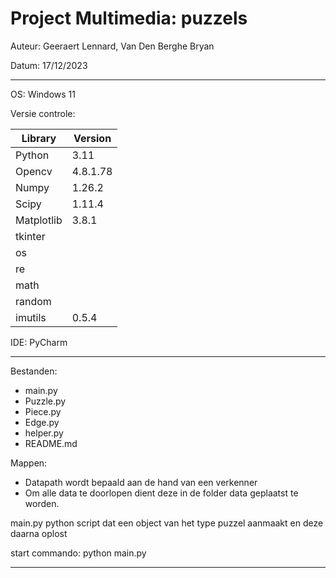# Project Multimedia: puzzels

Auteur: Geeraert Lennard, Van Den Berghe Bryan

Datum: 17/12/2023

--------------------------------------------------------------------------------

OS: Windows 11

Versie controle:

| Library    | Version  |
|------------|----------|
| Python     | 3.11     |
| Opencv     | 4.8.1.78 |
| Numpy      | 1.26.2   |
| Scipy      | 1.11.4   |
| Matplotlib | 3.8.1    |
| tkinter    |          |
| os         |          |
| re         |          |
| math       |          |
| random     |          |
| imutils    | 0.5.4    |

IDE: PyCharm 

--------------------------------------------------------------------------------

Bestanden:
- main.py
- Puzzle.py
- Piece.py
- Edge.py
- helper.py
- README.md
    
Mappen:
- Datapath wordt bepaald aan de hand van een verkenner
- Om alle data te doorlopen dient deze in de folder data geplaatst te worden. 
    
main.py
    python script dat een object van het type puzzel aanmaakt en deze daarna oplost

start commando: python main.py

--------------------------------------------------------------------------------


